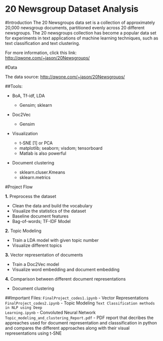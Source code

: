 # 20 Newsgroup Dataset Analysis
#Introduction 
The 20 Newsgroups data set is a collection of approximately 20,000 newsgroup documents, partitioned evenly across 20 different newsgroups.
The 20 newsgroups collection has become a popular data set for experiments in text applications of machine learning techniques, such as text classification and text clustering.

For more information, click this link: http://qwone.com/~jason/20Newsgroups/

#Data

The data source: http://qwone.com/~jason/20Newsgroups/

##Tools: 
* BoA, Tf-idf, LDA
  * Gensim; sklearn
  
* Doc2Vec
  * Gensim
  
* Visualization
  * t-SNE [1] or PCA
  * matplotlib; seaborn; visdom; tensorboard
  * Matlab is also powerful
  
* Document clustering
  * sklearn.cluser.Kmeans
  * sklearn.metrics


#Project Flow

**1.**  Preprocess the dataset

* Clean the data and build the vocabulary
* Visualize the statistics of the dataset
* Baseline document features
* Bag-of-words; TF-IDF Model

**2.** Topic Modeling

* Train a LDA model with given topic number
* Visualize different topics

**3.** Vector representation of documents

* Train a Doc2Vec model
* Visualize word embedding and document embedding

**4.** Comparison between different document representations

* Document clustering

##Important Files:
<code>FinalProject_codes1.ipynb</code> - Vector Representations
<code>FinalProject_codes2.ipynb</code> - Topic Modeling
<code>Text Classification methods in NLP using Deep Learning.ipynb</code> - Convoluted Neural Network 
<code>Topic_modeling_and_clustering_Report.pdf</code> - PDF report that decribes the appreaches used for document representation and classsification in python and compares 
the different approaches along with their visual representations using t-SNE
